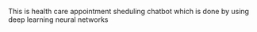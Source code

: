 This is health care appointment sheduling chatbot which is done by using deep learning neural networks
